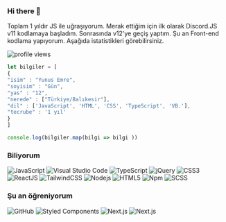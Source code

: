 ### Hi there 👋

Toplam 1 yıldır JS ile uğraşıyorum. Merak ettiğim için ilk olarak Discord.JS v11 kodlamaya başladım. Sonrasında v12'ye geçiş yaptım. Şu an Front-end kodlama yapıyorum. Aşağıda istatistikleri görebilirsiniz.

![profile views](https://komarev.com/ghpvc/?username=yunusemredeveloper&style=flat-square)

```js
let bilgiler = [
{
"isim" : "Yunus Emre",
"soyisim" : "Gün",
"yas" : "12",
"nerede" : ["Türkiye/Balıkesir"],
"dil" : ['JavaScript', 'HTML', 'CSS', 'TypeScript', 'VB.'],
"tecrube" : '1 yıl'
}
]

console.log(bilgiler.map(bilgi => bilgi ))
```

### Biliyorum


![JavaScript](https://img.shields.io/badge/-JavaScript-%23F7DF1C?style=flat-square&logo=javascript&logoColor=000000&labelColor=%23F7DF1C&color=%23F7DF1C)
![Visual Studio Code](https://img.shields.io/static/v1?style=flat-square&message=Visual+Studio+Code&color=007ACC&logo=Visual+Studio+Code&logoColor=FFFFFF&label=)
![TypeScript](https://img.shields.io/badge/typescript%20-%23007ACC.svg?&style=flat-square&logo=typescript&logoColor=white)
![jQuery](https://img.shields.io/badge/jquery%20-%230769AD.svg?&style=flat-square&logo=jquery&logoColor=white)
![CSS3](https://img.shields.io/badge/-CSS3-%231572B6?style=flat-square&logo=css3)
![ReactJS](https://img.shields.io/badge/-ReactJs-61DAFB?logo=react&logoColor=black&style=flat-square)
![TailwindCSS](https://img.shields.io/static/v1?style=flat-square&message=Tailwind+CSS&color=38B2AC&logo=Tailwind+CSS&logoColor=FFFFFF&label=)
![Nodejs](https://img.shields.io/badge/-Nodejs-339933?style=flat-square&logo=Node.js&logoColor=ffffff)
![HTML5](https://img.shields.io/badge/-HTML5-%23E44D27?style=flat-square&logo=html5&logoColor=ffffff)
![Npm](https://img.shields.io/badge/-npm-CB3837?style=flat-square&logo=npm)
![SCSS](https://img.shields.io/badge/-Sass-%23CC6699?style=flat-square&logo=sass&logoColor=ffffff)


### Şu an öğreniyorum


![GitHub](https://img.shields.io/badge/-GitHub-181717?style=flat-square&logo=github)
![Styled Components](https://img.shields.io/badge/styled--components-DB7093?style=flat-square&logo=styled-components&logoColor=white)
![Next.js](https://img.shields.io/badge/nextjs-white.svg?&style=flat-square&logo=next.js&logoColor=black)
![Next.js](https://img.shields.io/badge/vuejs-34485D.svg?&style=flat-square&logo=vue.js&logoColor=40B883)



